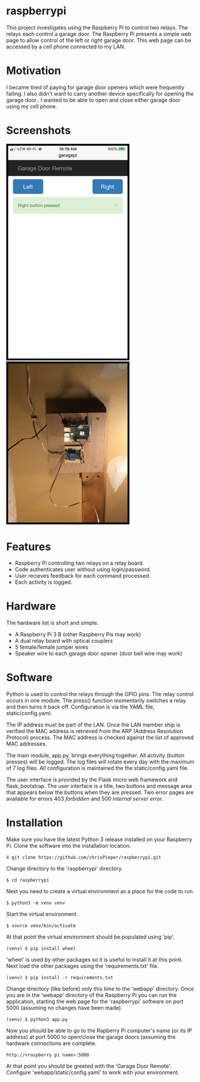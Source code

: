 # raspberrypi
This project investigates using the Raspberry Pi to control two relays. The relays each control a garage door. The Raspberry Pi presents a simple web page to allow control of the left or right garage door. This web page can be accessed by a cell phone connected to my LAN.

# Motivation
I became tired of paying for garage door openers which were frequently failing. I also didn't want to carry another device specifically for opening the garage door.. I wanted to be able to open and close either garage door using my cell phone.

# Screenshots
<img src="webapp/static/snapshot.png" alt="A snapshot of the cell phone display." width="320" style="border:5px solid black">
<img src="webapp/static/Hardware.JPG" alt="A picture of the installed hardware." width="320" style="border:5px solid black">

# Features
* Raspberry Pi controlling two relays on a relay board.
* Code authenticates user without using login/password.
* User recieves feedback for each command processed.
* Each activity is logged.

# Hardware
The hardware list is short and simple.
* A Raspberry Pi 3 B (other Raspberry Pis may work)
* A dual relay board with optical couplers
* 5 female/female jumper wires
* Speaker wire to each garage door opener (door bell wire may work)

# Software
Python is used to control the relays through the GPIO pins. The relay control occurs in one module. The press() function momentarily switches a relay and then turns it back off. Configuration is via the YAML file, static/config.yaml.

The IP address must be part of the LAN. Once the LAN member ship is verified the MAC address is retrieved from the ARP (Address Resolution Protocol) process. The MAC address is checked against the list of approved MAC addresses.

The main module, app.py, brings everything together. All activity (button presses) will be logged. The log files will rotate every day with the maximum of 7 log files. All configuration is maintained the the static/config.yaml file.

The user interface is provided by the Flask micro web framework and flask_bootstrap. The user interface is a title, two buttons and message area that appears below the buttons when they are pressed. Two error pages are available for errors 403 _forbidden_ and 500 _internal server error_.

# Installation
Make sure you have the latest Python 3 release installed on your Raspberry Pi. Clone the software into the installation location.
```
4 git clone https://github.com/chrisPieper/raspberrypi.git
```
Change directory to the 'raspberrypi' directory. 
```
$ cd raspberrypi
```
Next you need to create a virtual environment as a place for the code to run.
```
$ python3 -m venv venv
```
Start the virtual environment.
```
$ source venv/bin/activate
```
At that point the virtual environment should be populated using 'pip'.
```
(venv) $ pip install wheel
```
'wheel' is used by other packages so it is useful to install it at this point. Next load the other packages using the 'requirements.txt' file.
```
(venv) $ pip install -r requirements.txt
```
Change directory (like before) only this time to the 'webapp' directory. Once you are in the 'webapp' directory of the Raspberry Pi you can run the application, starting the web page for the 'raspberrypi' software on port 5000 (assuming no changes have been made).
```
(venv) $ python3 app.py
```
Now you should be able to go to the Rapberry Pi computer's name (or its IP address) at port 5000 to open/close the garage doors (assuming the hardware connections are complete.
```
http://<raspberry pi name>:5000
```
At that point you should be greeted with the 'Garage Door Remote'. Configure 'webapp/static/config.yaml' to work with your environment.
